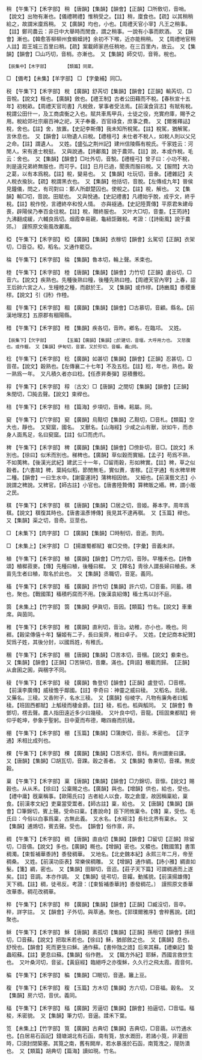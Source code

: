 <!-- { "loadSidebar": true } -->
稍	【午集下】【禾字部】	稍	【唐韻】【集韻】【韻會】【正韻】□所敎切，音哨。【說文】出物有漸也。【儀禮聘禮】惟稍受之。【註】稍，廩食也。【疏】以其稍稍給之，故謂米廩爲稍。　又【廣韻】均也，小也。【周禮天官小宰】凡王之稍事。【註】鄭司農云：非日中大舉時而閒食，謂之稍事。一說有小事而飮酒。　又【韻會】漸也。【韓愈答柳柳州食蝦蟆詩】余初不下喉，近亦能稍稍。　又【周禮地官稍人註】距王城三百里曰稍。【疏】案載師家邑任稍地，在三百里內，故云。　又【集韻】【韻會】□山巧切，音梢。亦漸也。　又【集韻】師交切，音筲。稅也。

	【辰集中】【木字部】		【類篇】同棻。

□	【備考】【未集】【羊字部】	□	【字彙補】同□。

税	【午集下】【禾字部】	稅	【廣韻】舒芮切【集韻】【韻會】【正韻】輸芮切，□音帨。【說文】租也。【廣韻】斂也。【禮王制】古者公田藉而不稅。【春秋宣十五年】初稅畝。【周禮天官司書】凡稅斂，掌事者受法焉。【前漢食貨志】有賦有稅。稅謂公田什一，及工商虞衡之入也。賦共車馬甲兵，士徒之役，充實府庫，賜予之用。稅給郊社宗廟百神之祀，天子奉養，百官祿食，庶事之費。　又【爾雅釋詁】稅，舍也。【註】舍，放置。【史記李斯傳】我未知所稅駕。【註】稅駕，猶解駕，言休息也。　又【韻會】以物遺人曰稅。【禮檀弓】未仕者不稅人，如稅人則以父兄之命。【註】謂遺人。　又姓。【盛弘之荆州記】建州信陵縣有稅氏。千家姓云：河閒人。宋有進士稅挺。　又與說通。【詩鄘風】說于農郊。【註】說，本或作稅。毛云：舍也。　又【集韻】【韻會】□吐外切，音駾。【禮檀弓】曾子曰：小功不稅，則是遠兄弟終無服也，而可乎。【註】日月已過，聞喪而服曰稅。又【服問】大功之葛，以有本爲稅。【註】稅，變易也。　又【集韻】吐玩切，音彖。【禮雜記】夫人稅衣揄狄。【疏】稅謂黑衣也。　又【集韻】他括切，音脫。【左傳成九年】晉侯見鐘儀，問之，有司對曰：鄭人所獻楚囚也。使稅之。【註】稅，解也。　又【集韻】輸□切，音說。田賦也。　又與悅通。【史記禮書】凡禮始乎脫，成乎文，終乎稅。【註】稅作悅，言禮終卒和悅人情。　亦與襚通。【史記陸賈傳】平原君朱建母喪，辟陽侯乃奉百金往稅。【註】稅，贈終服也。　又叶大□切，音耋。【王筠詩】九沸翻成緩，六輔良爲切。烟霞幸易親，龜紐詎難稅。考證：〔【詩衞風】說于農郊。〕　謹照原文衞風改鄘風。 

稏	【午集下】【禾字部】	稏	【廣韻】【集韻】衣稼切【韻會】幺駕切【正韻】衣架切，□音亞。稏，稻名。又通作罷亞。

稐	【午集下】【禾字部】	稐	【集韻】魯本切，輪上聲。禾束也。

稑	【午集下】【禾字部】	稑	【唐韻】【集韻】【韻會】力竹切【正韻】盧谷切，□音六。【說文】疾熟也。先種後熟曰穜，後種先熟曰稑。【周禮天官內宰】上春，詔王后帥六宮之人，生穜稑之種，而獻於王。　又【集韻】或作穋。【詩豳風】黍稷重穋。【說文】引《詩》作稑。

稒	【午集下】【禾字部】	稒	【廣韻】【集韻】【韻會】□古慕切，音顧。縣名。【前漢地理志】五原郡有稒陽縣。

稓	【午集下】【禾字部】	稓	【集韻】疾各切，音昨。鄕名，在臨邛。　又姓。

	【辰集下】【欠字部】		【玉篇】【廣韻】【集韻】□於建切，音堰。大呼用力也。　又怒腹也。或作躽。　又【集韻】伊甸切，音宴。又於殄切，音蝘。義□同。

稔	【午集下】【禾字部】	稔	【廣韻】如甚切【集韻】【韻會】【正韻】忍甚切，□音荏。【說文】穀熟也。【左傳襄二十七年】不及五稔。【註】稔，年也，熟也。穀一熟爲一年。　又凡積久者亦曰稔。【任彥昇奏彈】惡積釁稔。

稕	【午集下】【禾字部】	稕	〔古文〕□【唐韻】之閏切【集韻】【韻會】【正韻】朱閏切，□肫去聲。【說文】束稈也。

稖	【午集下】【禾字部】	稖	【篇海】步項切，音棒。耜屬。同。

窫	【午集下】【穴字部】	窫	【廣韻】烏黠切【集韻】乙黠切，□音札。【類篇】空大也，靜也。　又窫窳，國名。　又獸名。【山海經】少咸之山有獸，狀如牛，而赤身人面馬足，名曰窫窳。【註】似□而虎爪。

稗	【午集下】【禾字部】	稗	【廣韻】【集韻】【韻會】□傍卦切，音□。【說文】禾別也。【徐曰】似禾而別也。稊稗也。【廣韻】草似穀而實細。【孟子】苟爲不熟，不如荑稗。【後漢光武紀】建武三十一年，□留雨穀，形如稗實。【註】稗，草之似穀者。【六書故】稗，葉純似稻，節閒無毛，實似蕡，害稼。【正字通】有水稗旱稗二種。【韻會】一曰生水中。【謝靈運詩】蒲稗相因依。　又細也。【前漢藝文志】小說謂之稗說。又稗官。【師古註】小官也。【唐書陸贄傳】算稗販之緡。稗，謂小販之民。

稘	【午集下】【禾字部】	稘	【唐韻】【集韻】□居之切，音姬。朞本字。周年爲稘。【說文】稘復其時也。【唐書溫彥博傳】我見其不逮再稘。　又【玉篇】稈也。　又【集韻】渠之切，音奇。豆莖也。

□	【未集下】【肉字部】	□	【廣韻】【集韻】□時制切，音逝。割肉。

□	【未集上】【米字部】	□	【揚雄蜀都賦】崔□交倚。【字彙】音義未詳。

稙	【午集下】【禾字部】	稙	【廣韻】【韻會】□竹力切，音陟。早種禾也。【詩魯頌】稙穉菽麥。【傳】先種曰稙，後種曰穉。　又【釋名】靑徐人謂長婦曰稙長。禾苗先生者曰稙，取名於此也。　又【集韻】丞職切，音寔。義同。

稸	【午集下】【禾字部】	稸	【廣韻】許竹切【集韻】許六切，□音畜。同蓄。積也，聚也。【戰國策】稸積朽腐而不用。【後漢袁紹傳】稸士馬以討不庭。

筃	【未集上】【竹字部】	筃	【集韻】伊眞切，音因。【類篇】竹名。【說文】車重席。與茵同。

稚	【午集下】【禾字部】	稚	【廣韻】直利切，音治。幼稚，亦小也，晚也。同稺。【穀梁傳僖十年】驪姬有二子，長曰奚齊，稚曰卓子。　又姓。【史記商本紀贊】契爲子姓，其後分封，以國爲姓，有稚氏。

稛	【午集下】【禾字部】	稛	【唐韻】【集韻】□苦本切，音棞。【說文】絭束也。　又【集韻】【韻會】【正韻】□苦隕切，音麇。滿也。【齊語】稛載而歸。　【正韻】从倉囷之囷，與稇字不同。

稜	【午集下】【禾字部】	稜	【廣韻】魯登切【韻會】【正韻】盧登切，□音楞。【前漢李廣傳】威稜憺乎鄰國。【註】李奇曰：神靈之威曰稜。　又稻名。烏稜。　又藥名。三稜。又香附子，名水三稜。　又【廣韻】俗棱字。凡物有廉角者曰觚稜。【班固西都賦】上觚稜而棲金爵。【註】稜，柧也。柧與觚同。　又【韻會】魯鄧切，楞去聲。農人指田遠近多少曰幾稜。　又叶良中切，音龍。【班固東都賦】俯仰乎乾坤，參象乎聖躬。目中夏而布德，瞰四裔而抗稜。

稝	【午集下】【禾字部】	稝	【玉篇】【集韻】□蒲庚切，音彭。禾密也。　【正字通】禾相比成列也。

稞	【午集下】【禾字部】	稞	【廣韻】【集韻】□苦禾切，音科。靑州謂麥曰課。　又【唐韻】【集韻】□胡瓦切，音踝。穀之善者。　又【集韻】魯果切，音裸。無皮穀。

稟	【午集下】【禾字部】	稟	【唐韻】【集韻】【韻會】□力錦切，音懔。【說文】賜穀也。从从禾。【徐曰】公稟賜之也。【廣韻】與也。【增韻】供也，給也，受也。【禮中庸】旣稟稱事。【歐陽氏曰】古者給人以食，取之倉廩，故因稱稟給，稟食。【前漢孝文紀】吏稟當受鬻者。【師古註】稟，給也。　又【唐韻】【集韻】【韻會】□筆錦切，賓上聲。受命曰稟。【書說命】臣下罔攸稟令。【傳】稟，受也。毛氏曰：今俗以白事爲稟，古無此義。　又水名。【水經注】長社北界有稟水。　又【集韻】逋鴆切，賓去聲。受也。　【韻會】俗作禀，非。

稠	【午集下】【禾字部】	稠	【唐韻】直由切【集韻】【韻會】□留切【正韻】除留切，□音儔。【說文】多也。【廣韻】穊也。【增韻】密也。又穠也。【戰國策】書策稠濁。【束晳補華黍詩】黍發稠華。　又地名。【北史魏本紀】永熙三年二月，帝至稠桑。　又姓。【前漢功臣表】常樂侯稠雕。　又【增韻】通作綢。【詩小雅】綢直如髮。【箋】綢，密也。　又【集韻】田聊切，音迢。【莊子天下篇】可謂稠適而上遂矣。【註】音調。本亦作調。　又【集韻】徒弔切，音糶。動搖貌。【前漢揚雄傳】天下稠。【註】稠，徒弔反。考證：〔【束皙補黍華詩】黍發稠花。〕　謹照原文黍華改華黍。稠花改稠華。 

稡	【午集下】【禾字部】	稡	【廣韻】【集韻】【韻會】【正韻】□臧沒切，音卒。稡，詳字註。　又【韻會】子外切。與萃通。聚也。【郭璞爾雅序】會稡舊說。【疏】聚也。

稣	【午集下】【禾字部】	穌	【唐韻】素孤切【集韻】【正韻】孫租切【韻會】孫徂切，□音蘇。【說文】把取禾若也。【徐曰】穌，猶部斂之也。　又【廣韻】息也，舒悅也。【韻會】死而更生曰穌。通作蘇。【書仲虺之誥】后來其蘇。【禮樂記】蟄蟲昭蘇。【註】更息曰蘇。【集韻】俗作甦。　又【職方外紀】耶穌，西國言救世生也。　又叶桑河切，音娑。【黃庭經】臨絕呼之亦復穌，久久行之飛太霞。霞音何。

稨	【午集下】【禾字部】	稨	【集韻】□眠切，音邊。籬上豆。

稪	【午集下】【禾字部】	稪	【玉篇】方木切【集韻】方六切，□音福。穀名。　又【集韻】房六切，音伏。義同。

稫	【午集下】【禾字部】	稫	【廣韻】芳逼切【集韻】【韻會】拍逼切，□音堛。稫稄，禾密貌。　又【集韻】筆力切，音逼。蹂禾下葉。

笕	【未集上】【竹字部】	筧	【廣韻】古典切【集韻】吉典切，□音繭。以竹通水也。【白居易石函記】錢塘湖北有石函，南有筧，放水漑田，若諸小筧，非灌田時，□須封閉築塞。其筧之南，舊有闕岸，若水暴漲於石函，南筧洩之，隄防潰也。　又【類篇】胡典切【篇海】讀如現。竹名。

